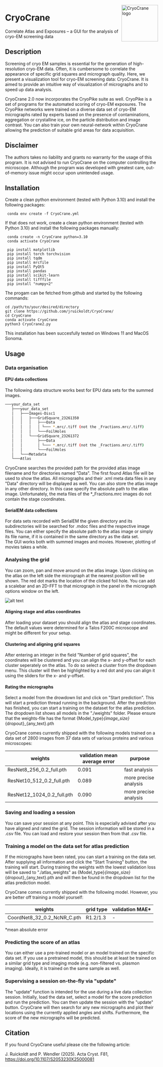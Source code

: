 <img src="https://github.com/jruickoldt/CryoCrane/blob/main/CryoCrane_logo.png?raw=true"
     alt="CryoCrane logo"
     width="120"
     align="right" />

# CryoCrane
Correlate Atlas and Exposures – a GUI for the analysis of cryo-EM screening data


## Description
Screening of cryo EM samples is essential for the generation of high-resolution cryo-EM data. Often, it is cumbersome to correlate the appearance of specific grid squares and micrograph quality. Here, we present a visualization tool for cryo-EM screening data: CryoCrane. It is aimed to provide an intuitive way of visualization of micrographs and to speed up data analysis. 
 
CryoCrane 2.0 now incorporates the CryoPike suite as well. CryoPike is a set of programs for the automated scoring of cryo-EM exposures. The CryoPike networks were trained on a diverse data set of cryo-EM micrographs rated by experts based on the presence of contaminations, aggregation or crystalline ice, on the particle distribution and image contrast. You can also train your own neural-network within CryoCrane allowing the prediction of suitable grid areas for data acquisition.   

## Disclaimer

The authors takes no liability and grants no warranty for the usage of this program. It is not advised to run CryoCrane on the computer controlling the microscope. Although the program was developed with greatest care, out-of-memory issue might occur upon unintended usage. 

## Installation

Create a clean python environment (tested with Python 3.10) and install the following packages: 

```
 conda env create -f CryoCrane.yml 

```

If that does not work, create a clean python environment (tested with Python 3.10) and install the following packages manually: 

```
 conda create -n CryoCrane python=3.10
 conda activate CryoCrane

 pip install matplotlib
 pip install torch torchvision
 pip install tqdm
 pip install mrcfile
 pip install PyQt5
 pip install pandas
 pip install scikit-learn
 pip install tifffile
 pip install "numpy<2"
```

The progam can be fetched from github and started by the following commands:
```
cd /path/to/your/desired/directory
git clone https://github.com/jruickoldt/CryoCrane/
cd CryoCrane
conda activate CryoCrane
python3 CryoCrane2.py
```

This installation has been succesfully tested on Windows 11 and MacOS Sonoma. 

## Usage
### Data organisation
#### EPU data collections

The following data structure works best for EPU data sets for the summed images. 
```bash
───your_data_set
   ├───your_data_set
   │   ├───Images-Disc1
   │   │   ├───GridSquare_23261350
   │   │   │   ├───Data
   │   │   │   │ └─── *.mrc/.tiff (not the _Fractions.mrc/.tiff)
   │   │   │   └───FoilHoles
   │   │   └───GridSquare_23261372
   │   │       ├───Data
   │   │       │ └─── *.mrc/.tiff (not the _Fractions.mrc/.tiff)
   │   │       └───FoilHoles
   │   └───Metadata
   └───Atlas
```
CryoCrane searches the provided path for the provided atlas image filename and for directories named "Data". The first found Atlas file will be used to show the atlas. All micrographs and their .xml meta data files in any "Data" directory will be displayed as well. 
You can also store the atlas image in any other directory. In this case specify the absolute path to the atlas image. Unfortunately, the meta files of the *_Fractions.mrc images do not contain the stage coordinates. 


#### SerialEM data collections

For data sets recorded with SerialEM the given directory and its subdirectories will be searched for .mdoc files and the respective image files. You can either specify the absolute path to the atlas image or simply its file name, if it is contained in the same directory as the data set.  
The GUI works both with summed images and movies. However, plotting of movies takes a while.

### Analysing the grid

You can zoom, pan and move around on the atlas image. Upon clicking on the atlas on the left side the micrograph at the nearest position will be shown. The red dot marks the location of the clicked foil hole. You can add a scalebar and an 2D-FFT to that micrograph in the panel in the micrograph options window on the left.

![alt text](https://github.com/jruickoldt/CryoCrane/blob/main/CryoCrane2_overview.png?raw=true)

#### Aligning stage and atlas coordinates

After loading your dataset you should align the atlas and stage coordinates. The default values were determined for a Talos F200C microscope and might be different for your setup.

#### Clustering and aligning grid squares

After entering an integer in the field "Number of grid squares", the coordinates will be clustered and you can align the x- and y-offset for each cluster seperately on the atlas. To do so select a cluster from the dropdown menu. This cluster will then be highlighted by a red dot and you can align it using the sliders for the x- and y-offset.

#### Rating the micrographs

Select a model from the drowdown list and click on "Start prediction". This will start a prediction thread running in the background. After the prediction has finished, you can start a training on the dataset for the atlas prediction.
The dropdown list shows all models in the "./weights" folder. Please ensure that the weights-file has the format {Model_type}_{image_size}_{dropout}_{any_text}.pth

CryoCrane comes currently shipped with the following models trained on a data set of 2800 images from 37 data sets of various proteins and various microscopes:

|weights | validation mean average error | purpose |
| ------- | ------- | ------- |
| ResNet8_256_0.2_full.pth | 0.091 | fast analysis |
| ResNet10_512_0.2_full.pth  | 0.089 | more precise analysis |
| ResNet12_1024_0.2_full.pth  | 0.090 | more precise analysis |




### Saving and loading a session

You can save your session at any point. This is especially advised after you have aligned and rated the grid. The session information will be stored in a .csv file. You can load and restore your session then from that .csv file. 

### Training a model on the data set for atlas prediction

If the micrographs have been rated, you can start a training on the data set. After supplying all information and click the "Start Training" button, the training will start. During training the weights with the lowest validation loss will be saved to "./atlas_weights" as {Model_type}_{image_size}_{dropout}_{any_text}.pth and will then be found in the dropdown list for the atlas prediction model.  

CryoCrane comes currently shipped with the following model. However, you are better off training a model yourself:

|weights | grid type | validation MAE* |
 ------- | ------- | ------- |
| CoordNet8_32_0.2_NcNR_C.pth | R1.2/1.3| - |

*mean absolute error

### Predicting the score of an atlas

You can either use a pre-trained model or an model trained on the specific data set. If you use a pretrained model, this should be at least be trained on a similar grid type and imaging mode (e.g. non-filtered vs. plasmon imaging). Ideally, it is trained on the same sample as well. 

### Supervising a session on-the-fly via "update"

The "update" function is intended for the use during a live data collection session. Initially, load the data set, select a model for the score prediction and run the prediction. You can then update the session with the "update" button. CryoCrane will then search for any new micrographs and plot their locations using the currently applied angles and shifts. Furthermore, the score of the new micrographs will be predicted.   


## Citation

If you found CryoCrane useful please cite the following article:

J. Ruickoldt and P. Wendler (2025). Acta Cryst. F81, https://doi.org/10.1107/S2053230X25000081

 
